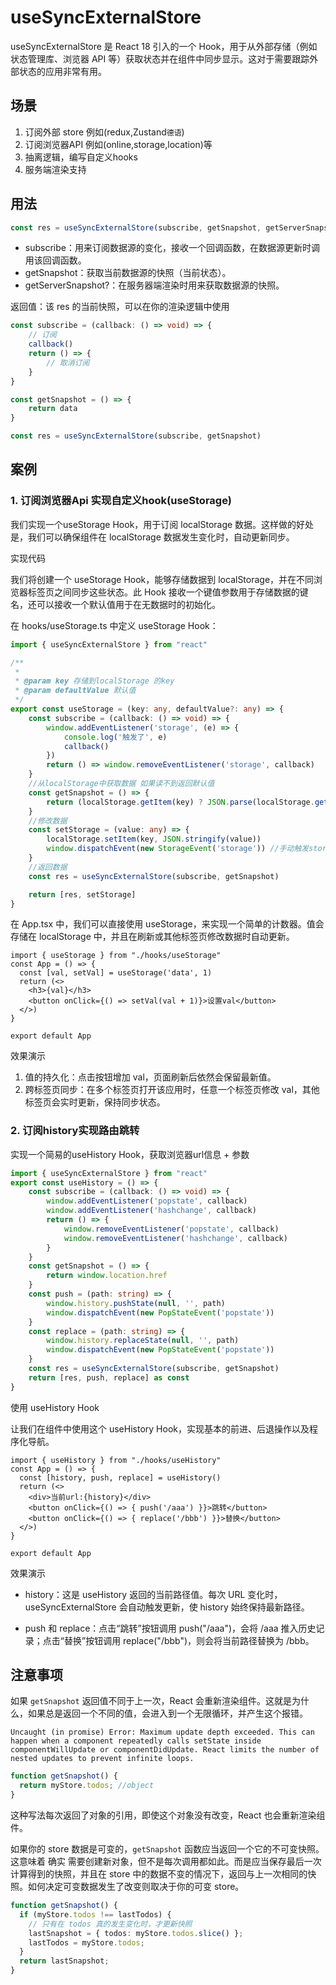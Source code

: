 # useSyncExternalStore

useSyncExternalStore 是 React 18 引入的一个 Hook，用于从外部存储（例如状态管理库、浏览器 API 等）获取状态并在组件中同步显示。这对于需要跟踪外部状态的应用非常有用。

## 场景

1. 订阅外部 store 例如(redux,Zustand`德语`)
2. 订阅浏览器API 例如(online,storage,location)等
3. 抽离逻辑，编写自定义hooks
4. 服务端渲染支持

## 用法

```js
const res = useSyncExternalStore(subscribe, getSnapshot, getServerSnapshot?)
```

- subscribe：用来订阅数据源的变化，接收一个回调函数，在数据源更新时调用该回调函数。
- getSnapshot：获取当前数据源的快照（当前状态）。
- getServerSnapshot?：在服务器端渲染时用来获取数据源的快照。

返回值：该 res 的当前快照，可以在你的渲染逻辑中使用

```ts
const subscribe = (callback: () => void) => {
    // 订阅
    callback() 
    return () => { 
        // 取消订阅
    }
}

const getSnapshot = () => {
    return data
}

const res = useSyncExternalStore(subscribe, getSnapshot)
```

## 案例

### 1. 订阅浏览器Api 实现自定义hook(useStorage)

我们实现一个useStorage Hook，用于订阅 localStorage 数据。这样做的好处是，我们可以确保组件在 localStorage 数据发生变化时，自动更新同步。

实现代码

我们将创建一个 useStorage Hook，能够存储数据到 localStorage，并在不同浏览器标签页之间同步这些状态。此 Hook 接收一个键值参数用于存储数据的键名，还可以接收一个默认值用于在无数据时的初始化。

在 hooks/useStorage.ts 中定义 useStorage Hook：

```ts
import { useSyncExternalStore } from "react"

/**
 * 
 * @param key 存储到localStorage 的key
 * @param defaultValue 默认值
 */
export const useStorage = (key: any, defaultValue?: any) => {
    const subscribe = (callback: () => void) => {
        window.addEventListener('storage', (e) => {
            console.log('触发了', e)
            callback()
        })
        return () => window.removeEventListener('storage', callback)
    }
    //从localStorage中获取数据 如果读不到返回默认值
    const getSnapshot = () => {
        return (localStorage.getItem(key) ? JSON.parse(localStorage.getItem(key)!) : null) || defaultValue
    }
    //修改数据
    const setStorage = (value: any) => {
        localStorage.setItem(key, JSON.stringify(value))
        window.dispatchEvent(new StorageEvent('storage')) //手动触发storage事件
    }
    //返回数据
    const res = useSyncExternalStore(subscribe, getSnapshot)

    return [res, setStorage]
}
```

在 App.tsx 中，我们可以直接使用 useStorage，来实现一个简单的计数器。值会存储在 localStorage 中，并且在刷新或其他标签页修改数据时自动更新。

```tsx
import { useStorage } from "./hooks/useStorage"
const App = () => {
  const [val, setVal] = useStorage('data', 1)
  return (<>
    <h3>{val}</h3>
    <button onClick={() => setVal(val + 1)}>设置val</button>
  </>)
}

export default App
```

效果演示

1. 值的持久化：点击按钮增加 val，页面刷新后依然会保留最新值。
2. 跨标签页同步：在多个标签页打开该应用时，任意一个标签页修改 val，其他标签页会实时更新，保持同步状态。

### 2. 订阅history实现路由跳转

实现一个简易的useHistory Hook，获取浏览器url信息 + 参数

```ts
import { useSyncExternalStore } from "react"
export const useHistory = () => {
    const subscribe = (callback: () => void) => {
        window.addEventListener('popstate', callback)
        window.addEventListener('hashchange', callback)
        return () => {
            window.removeEventListener('popstate', callback)
            window.removeEventListener('hashchange', callback)
        }
    }
    const getSnapshot = () => {
        return window.location.href
    }
    const push = (path: string) => {
        window.history.pushState(null, '', path)
        window.dispatchEvent(new PopStateEvent('popstate'))
    }
    const replace = (path: string) => {
        window.history.replaceState(null, '', path)
        window.dispatchEvent(new PopStateEvent('popstate'))
    }
    const res = useSyncExternalStore(subscribe, getSnapshot)
    return [res, push, replace] as const
}
```

使用 useHistory Hook

让我们在组件中使用这个 useHistory Hook，实现基本的前进、后退操作以及程序化导航。

```tsx
import { useHistory } from "./hooks/useHistory"
const App = () => {
  const [history, push, replace] = useHistory()
  return (<>
    <div>当前url:{history}</div>
    <button onClick={() => { push('/aaa') }}>跳转</button>
    <button onClick={() => { replace('/bbb') }}>替换</button>
  </>)
}

export default App
```

效果演示

- history：这是 useHistory 返回的当前路径值。每次 URL 变化时，useSyncExternalStore 会自动触发更新，使 history 始终保持最新路径。

- push 和 replace：点击“跳转”按钮调用 push("/aaa")，会将 /aaa 推入历史记录；点击“替换”按钮调用 replace("/bbb")，则会将当前路径替换为 /bbb。

## 注意事项

如果 `getSnapshot` 返回值不同于上一次，React 会重新渲染组件。这就是为什么，如果总是返回一个不同的值，会进入到一个无限循环，并产生这个报错。

`Uncaught (in promise) Error: Maximum update depth exceeded. This can happen when a component repeatedly calls setState inside componentWillUpdate or componentDidUpdate. React limits the number of nested updates to prevent infinite loops.`

```ts
function getSnapshot() {
  return myStore.todos; //object
}
```

这种写法每次返回了对象的引用，即使这个对象没有改变，React 也会重新渲染组件。

如果你的 store 数据是可变的，`getSnapshot` 函数应当返回一个它的不可变快照。这意味着 确实 需要创建新对象，但不是每次调用都如此。而是应当保存最后一次计算得到的快照，并且在 store 中的数据不变的情况下，返回与上一次相同的快照。如何决定可变数据发生了改变则取决于你的可变 store。

```ts
function getSnapshot() {
  if (myStore.todos !== lastTodos) {
    // 只有在 todos 真的发生变化时，才更新快照
    lastSnapshot = { todos: myStore.todos.slice() };
    lastTodos = myStore.todos;
  }
  return lastSnapshot;
}
```
